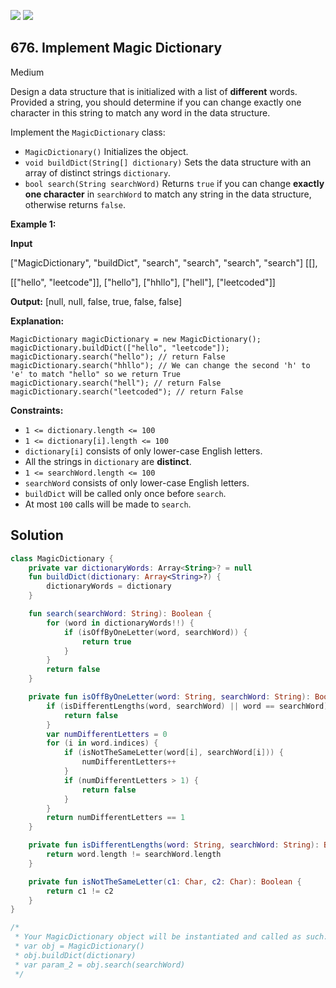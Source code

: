 [![](https://img.shields.io/github/stars/javadev/LeetCode-in-Kotlin?label=Stars&style=flat-square)](https://github.com/javadev/LeetCode-in-Kotlin)
[![](https://img.shields.io/github/forks/javadev/LeetCode-in-Kotlin?label=Fork%20me%20on%20GitHub%20&style=flat-square)](https://github.com/javadev/LeetCode-in-Kotlin/fork)

## 676\. Implement Magic Dictionary

Medium

Design a data structure that is initialized with a list of **different** words. Provided a string, you should determine if you can change exactly one character in this string to match any word in the data structure.

Implement the `MagicDictionary` class:

*   `MagicDictionary()` Initializes the object.
*   `void buildDict(String[] dictionary)` Sets the data structure with an array of distinct strings `dictionary`.
*   `bool search(String searchWord)` Returns `true` if you can change **exactly one character** in `searchWord` to match any string in the data structure, otherwise returns `false`.

**Example 1:**

**Input**

["MagicDictionary", "buildDict", "search", "search", "search", "search"] [[],

[["hello", "leetcode"]], ["hello"], ["hhllo"], ["hell"], ["leetcoded"]]

**Output:** [null, null, false, true, false, false]

**Explanation:**

    MagicDictionary magicDictionary = new MagicDictionary(); 
    magicDictionary.buildDict(["hello", "leetcode"]); 
    magicDictionary.search("hello"); // return False 
    magicDictionary.search("hhllo"); // We can change the second 'h' to 'e' to match "hello" so we return True 
    magicDictionary.search("hell"); // return False 
    magicDictionary.search("leetcoded"); // return False

**Constraints:**

*   `1 <= dictionary.length <= 100`
*   `1 <= dictionary[i].length <= 100`
*   `dictionary[i]` consists of only lower-case English letters.
*   All the strings in `dictionary` are **distinct**.
*   `1 <= searchWord.length <= 100`
*   `searchWord` consists of only lower-case English letters.
*   `buildDict` will be called only once before `search`.
*   At most `100` calls will be made to `search`.

## Solution

```kotlin
class MagicDictionary {
    private var dictionaryWords: Array<String>? = null
    fun buildDict(dictionary: Array<String>?) {
        dictionaryWords = dictionary
    }

    fun search(searchWord: String): Boolean {
        for (word in dictionaryWords!!) {
            if (isOffByOneLetter(word, searchWord)) {
                return true
            }
        }
        return false
    }

    private fun isOffByOneLetter(word: String, searchWord: String): Boolean {
        if (isDifferentLengths(word, searchWord) || word == searchWord) {
            return false
        }
        var numDifferentLetters = 0
        for (i in word.indices) {
            if (isNotTheSameLetter(word[i], searchWord[i])) {
                numDifferentLetters++
            }
            if (numDifferentLetters > 1) {
                return false
            }
        }
        return numDifferentLetters == 1
    }

    private fun isDifferentLengths(word: String, searchWord: String): Boolean {
        return word.length != searchWord.length
    }

    private fun isNotTheSameLetter(c1: Char, c2: Char): Boolean {
        return c1 != c2
    }
}

/*
 * Your MagicDictionary object will be instantiated and called as such:
 * var obj = MagicDictionary()
 * obj.buildDict(dictionary)
 * var param_2 = obj.search(searchWord)
 */
```